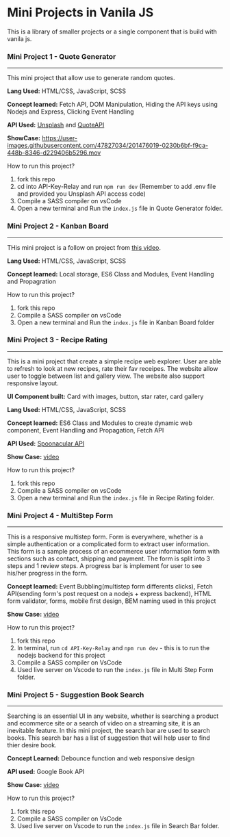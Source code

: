 # Mini Projects in Vanila JS
This is a library of smaller projects or a single component that is build with vanila js. 


### Mini Project 1 - Quote Generator
---
This mini project that allow use to generate random quotes. 


**Lang Used:** HTML/CSS, JavaScript, SCSS


**Concept learned:** Fetch API, DOM Manipulation, Hiding the API keys using Nodejs and Express, Clicking Event Handling


**API Used:** [Unsplash](https://unsplash.com/developers) and [QuoteAPI](https://type.fit/api/quotes)


**ShowCase:**
https://user-images.githubusercontent.com/47827034/201476019-0230b6bf-f9ca-448b-8346-d229406b5296.mov


How to run this project?
1. fork this repo 
2. cd into API-Key-Relay and run `npm run dev` (Remember to add .env file and provided you Unsplash API access code) 
3. Compile a SASS compiler on vsCode 
4. Open a new terminal and Run the `index.js` file in Quote Generator folder.

### Mini Project 2 - Kanban Board 
---
THis mini project is a follow on project from [this video](https://www.youtube.com/watch?v=ijQ6dCughW8&themeRefresh=1).

**Lang Used:** HTML/CSS, JavaScript, SCSS

**Concept learned:** Local storage, ES6 Class and Modules, Event Handling and Propagration

How to run this project?
1. fork this repo 
2. Compile a SASS compiler on vsCode 
3. Open a new terminal and Run the `index.js` file in Kanban Board folder

### Mini Project 3 - Recipe Rating
---
This is a mini project that create a simple recipe web explorer. User are able to refresh to look at new recipes, rate their fav receipes. The website allow user to toggle between list and gallery view. The website also support responsive layout. 

**UI Component built:** Card with images, button, star rater, card gallery 

**Lang Used:** HTML/CSS, JavaScript, SCSS

**Concept learned:** ES6 Class and Modules to create dynamic web component, Event Handling and Propagation, Fetch API

**API Used:** [Spoonacular API](https://spoonacular.com/food-api)

**Show Case:** [video](https://youtu.be/BTxKUVPtCg8)


How to run this project?
1. fork this repo 
2. Compile a SASS compiler on vsCode 
3. Open a new terminal and Run the `index.js` file in Recipe Rating folder.

### Mini Project 4 - MultiStep Form 
--- 
This is a responsive multistep form. Form is everywhere, whether is a simple authentication or a complicated form to extract user information. This form is a sample process of an ecommerce user information form with sections such as contact, shipping and payment. The form is split into 3 steps and 1 review steps. A progress bar is implement for user to see his/her progress in the form. 

**Concept learned:** Event Bubbling(multistep form differents clicks), Fetch API(sending form's post request on a nodejs + express backend), HTML form validator, forms, mobile first design, BEM naming used in this project

**Show Case:** [video](https://youtu.be/YYOp2Cs4Lzg)

How to run this project?
1. fork this repo 
2. In terminal, run `cd API-Key-Relay` and `npm run dev` - this is to run the nodejs backend for this project
3. Compile a SASS compiler on VsCode 
4. Used live server on Vscode to run the `index.js` file in Multi Step Form folder. 


### Mini Project 5 - Suggestion Book Search
---
Searching is an essential UI in any website, whether is searching a product and ecommerce site or a search of video on a streaming site, it is an inevitable feature.
In this mini project, the search bar are used to search books. This search bar has a list of suggestion that will help user to find thier desire book. 

**Concept Learned:** Debounce function and web responsive design 

**API used:** Google Book API

**Show Case:** [video](https://youtu.be/54W2QVYy_Zw)

How to run this project?
1. fork this repo 
2. Compile a SASS compiler on VsCode 
3. Used live server on Vscode to run the `index.js` file in Search Bar folder. 

